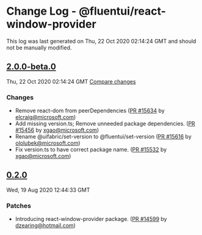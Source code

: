# Change Log - @fluentui/react-window-provider

This log was last generated on Thu, 22 Oct 2020 02:14:24 GMT and should not be manually modified.

<!-- Start content -->

## [2.0.0-beta.0](https://github.com/microsoft/fluentui/tree/@fluentui/react-window-provider_v2.0.0-beta.0)

Thu, 22 Oct 2020 02:14:24 GMT 
[Compare changes](https://github.com/microsoft/fluentui/compare/@fluentui/react-window-provider_v0.3.2..@fluentui/react-window-provider_v2.0.0-beta.0)

### Changes

- Remove react-dom from peerDependencies ([PR #15634](https://github.com/microsoft/fluentui/pull/15634) by elcraig@microsoft.com)
- Add missing version.ts; Remove unneeded package dependencies. ([PR #15456](https://github.com/microsoft/fluentui/pull/15456) by xgao@microsoft.com)
- Rename @uifabric/set-version to @fluentui/set-version ([PR #15616](https://github.com/microsoft/fluentui/pull/15616) by ololubek@microsoft.com)
- Fix version.ts to have correct package name.  ([PR #15532](https://github.com/microsoft/fluentui/pull/15532) by xgao@microsoft.com)

## [0.2.0](https://github.com/microsoft/fluentui/tree/@fluentui/react-window-provider_v0.2.0)

Wed, 19 Aug 2020 12:44:33 GMT

### Patches

- Introducing react-window-provider package. ([PR #14599](https://github.com/microsoft/fluentui/pull/14599) by dzearing@hotmail.com)
